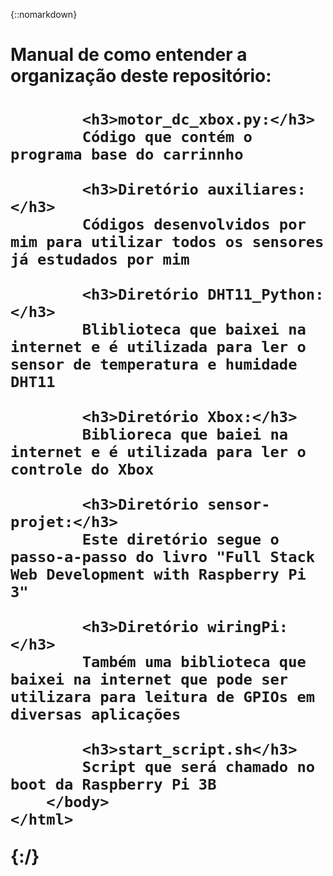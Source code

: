 {::nomarkdown}
	<html>
		<body>
			<h1>Manual de como entender a organização deste repositório:<h1>

			<h3>motor_dc_xbox.py:</h3>
			Código que contém o programa base do carrinnho

			<h3>Diretório auxiliares:</h3>
			Códigos desenvolvidos por mim para utilizar todos os sensores já estudados por mim

			<h3>Diretório DHT11_Python:</h3>
			Bliblioteca que baixei na internet e é utilizada para ler o sensor de temperatura e humidade DHT11

			<h3>Diretório Xbox:</h3>
			Biblioreca que baiei na internet e é utilizada para ler o controle do Xbox
	
			<h3>Diretório sensor-projet:</h3>
			Este diretório segue o passo-a-passo do livro "Full Stack Web Development with Raspberry Pi 3"

			<h3>Diretório wiringPi:</h3>
			Também uma biblioteca que baixei na internet que pode ser utilizara para leitura de GPIOs em diversas aplicações

			<h3>start_script.sh</h3>
			Script que será chamado no boot da Raspberry Pi 3B
		</body>
	</html>
{:/}
